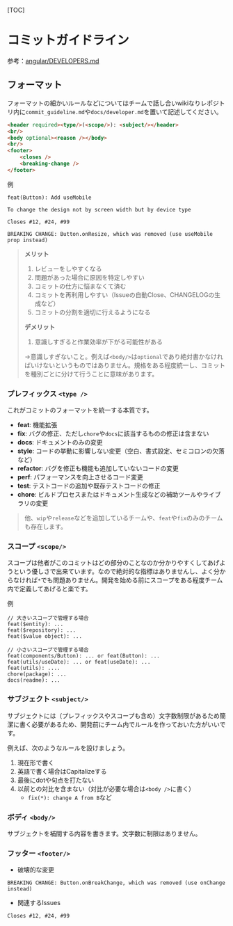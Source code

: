 [TOC]

# コミットガイドライン

参考：[angular/DEVELOPERS.md](https://github.com/angular/angular.js/blob/master/DEVELOPERS.md#-git-commit-guidelines)

## フォーマット

フォーマットの細かいルールなどについてはチームで話し合いwikiなりレポジトリ内に`commit_guideline.md`や`docs/developer.md`を置いて記述してください。

```html
<header required><type/>(<scope/>): <subject/></header>
<br/>
<body optional><reason /></body>
<br/>
<footer>
  	<closes />
  	<breaking-change />
</footer>
```

例

```commd
feat(Button): Add useMobile

To change the design not by screen width but by device type

Closes #12, #24, #99

BREAKING CHANGE: Button.onResize, which was removed (use useMobile prop instead)
```

> **メリット**
>
> 1. レビューをしやすくなる
> 2. 問題があった場合に原因を特定しやすい
> 3. コミットの仕方に悩まなくて済む
> 4. コミットを再利用しやすい（Issueの自動Close、CHANGELOGの生成など）
> 5. コミットの分割を適切に行えるようになる
>
> **デメリット**
>
> 1. 意識しすぎると作業効率が下がる可能性がある
>
> →意識しすぎないこと。例えば`<body/>`は`optional`であり絶対書かなければいけないというものではありません。規格をある程度統一し、コミットを種別ごとに分けて行うことに意味があります。

### プレフィックス `<type />`

これがコミットのフォーマットを統一する本質です。

- **feat**: 機能拡張
- **fix**: バグの修正、ただし`chore`や`docs`に該当するものの修正は含まない
- **docs**: ドキュメントのみの変更
- **style**: コードの挙動に影響しない変更（空白、書式設定、セミコロンの欠落など）
- **refactor**: バグを修正も機能も追加していないコードの変更
- **perf**: パフォーマンスを向上させるコード変更
- **test**: テストコードの追加や既存テストコードの修正
- **chore**: ビルドプロセスまたはドキュメント生成などの補助ツールやライブラリの変更

> 他、`wip`や`release`などを追加しているチームや、`feat`や`fix`のみのチームも存在します。

### スコープ `<scope/>`

スコープは他者がこのコミットはどの部分のことなのか分かりやすくしてあげようという優しさで出来ています。なので絶対的な指標はありませんし、よく分からなければ`*`でも問題ありません。開発を始める前にスコープをある程度チーム内で定義してあげると楽です。

例

```command
// 大きいスコープで管理する場合
feat($entity): ...
feat($repository): ...
feat($value object): ...
```

```command
// 小さいスコープで管理する場合
feat(components/Button): ... or feat(Button): ...
feat(utils/useDate): ... or feat(useDate): ...
feat(utils): ....
chore(package): ...
docs(readme): ...
```

### サブジェクト `<subject/>`

サブジェクトには（プレフィックスやスコープも含め）文字数制限があるため簡潔に書く必要があるため、開発前にチーム内でルールを作っておいた方がいいです。

例えば、次のようなルールを設けましょう。

1. 現在形で書く
2. 英語で書く場合はCapitalizeする
3. 最後にdotや句点を打たない
4. 以前との対比を含まない（対比が必要な場合は`<body />`に書く）
   - `fix(*): change A from B`など

### ボディ `<body/>`

サブジェクトを補間する内容を書きます。文字数に制限はありません。

### フッター `<footer/>`

- 破壊的な変更

```
BREAKING CHANGE: Button.onBreakChange, which was removed (use onChange instead)
```

- 関連するIssues

```
Closes #12, #24, #99
```

